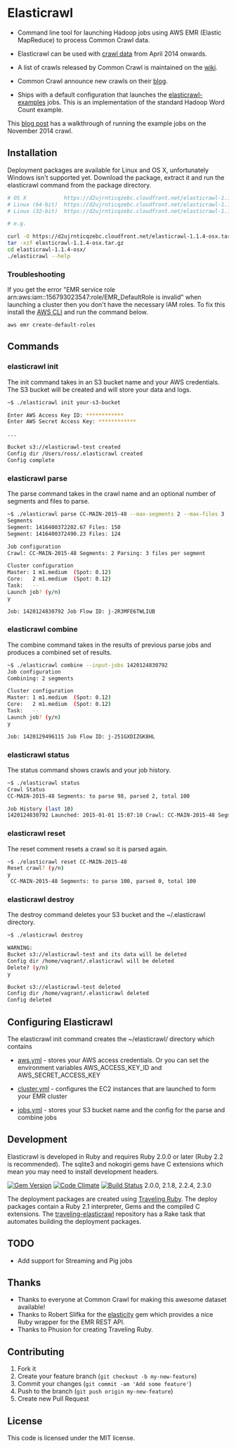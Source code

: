 # Elasticrawl

* Command line tool for launching Hadoop jobs using AWS EMR (Elastic MapReduce) to process Common Crawl data.
* Elasticrawl can be used with [crawl data](http://commoncrawl.org/the-data/get-started/) from April 2014 onwards.
* A list of crawls released by Common Crawl is maintained on the [wiki](https://github.com/rossf7/elasticrawl/wiki).
* Common Crawl announce new crawls on their [blog](http://blog.commoncrawl.org/).

* Ships with a default configuration that launches the
[elasticrawl-examples](https://github.com/rossf7/elasticrawl-examples) jobs.
This is an implementation of the standard Hadoop Word Count example.

This [blog post](https://rossfairbanks.com/2015/01/03/parsing-common-crawl-using-elasticrawl.html) has a walkthrough of running the example jobs on the November 2014 crawl.

## Installation

Deployment packages are available for Linux and OS X, unfortunately Windows isn't supported yet. Download the package, extract it and run the elasticrawl command from the package directory.

```bash
# OS X            https://d2ujrnticqzebc.cloudfront.net/elasticrawl-1.1.4-osx.tar.gz
# Linux (64-bit)  https://d2ujrnticqzebc.cloudfront.net/elasticrawl-1.1.4-linux-x86_64.tar.gz
# Linux (32-bit)  https://d2ujrnticqzebc.cloudfront.net/elasticrawl-1.1.4-linux-x86.tar.gz

# e.g.

curl -O https://d2ujrnticqzebc.cloudfront.net/elasticrawl-1.1.4-osx.tar.gz
tar -xzf elasticrawl-1.1.4-osx.tar.gz
cd elasticrawl-1.1.4-osx/
./elasticrawl --help
```

### Troubleshooting

If you get the error "EMR service role arn:aws:iam::156793023547:role/EMR_DefaultRole is invalid" when launching a cluster then you don't have the necessary IAM roles.
To fix this install the [AWS CLI](https://aws.amazon.com/cli/) and run the command below.

```
aws emr create-default-roles 
```

## Commands

### elasticrawl init

The init command takes in an S3 bucket name and your AWS credentials. The S3 bucket will be created
and will store your data and logs.

```bash
~$ ./elasticrawl init your-s3-bucket

Enter AWS Access Key ID: ************
Enter AWS Secret Access Key: ************

...

Bucket s3://elasticrawl-test created
Config dir /Users/ross/.elasticrawl created
Config complete
```

### elasticrawl parse

The parse command takes in the crawl name and an optional number of segments and files to parse.

```bash
~$ ./elasticrawl parse CC-MAIN-2015-48 --max-segments 2 --max-files 3
Segments
Segment: 1416400372202.67 Files: 150
Segment: 1416400372490.23 Files: 124

Job configuration
Crawl: CC-MAIN-2015-48 Segments: 2 Parsing: 3 files per segment

Cluster configuration
Master: 1 m1.medium  (Spot: 0.12)
Core:   2 m1.medium  (Spot: 0.12)
Task:   --
Launch job? (y/n)
y

Job: 1420124830792 Job Flow ID: j-2R3MFE6TWLIUB
```

### elasticrawl combine

The combine command takes in the results of previous parse jobs and produces a combined set of results.

```bash
~$ ./elasticrawl combine --input-jobs 1420124830792
Job configuration
Combining: 2 segments

Cluster configuration
Master: 1 m1.medium  (Spot: 0.12)
Core:   2 m1.medium  (Spot: 0.12)
Task:   --
Launch job? (y/n)
y

Job: 1420129496115 Job Flow ID: j-251GXDIZGK8HL
```

### elasticrawl status

The status command shows crawls and your job history.

```bash
~$ ./elasticrawl status
Crawl Status
CC-MAIN-2015-48 Segments: to parse 98, parsed 2, total 100

Job History (last 10)
1420124830792 Launched: 2015-01-01 15:07:10 Crawl: CC-MAIN-2015-48 Segments: 2 Parsing: 3 files per segment
```

### elasticrawl reset

The reset comment resets a crawl so it is parsed again.

```bash
~$ ./elasticrawl reset CC-MAIN-2015-48
Reset crawl? (y/n)
y
 CC-MAIN-2015-48 Segments: to parse 100, parsed 0, total 100
```

### elasticrawl destroy

The destroy command deletes your S3 bucket and the ~/.elasticrawl directory.

```bash
~$ ./elasticrawl destroy

WARNING:
Bucket s3://elasticrawl-test and its data will be deleted
Config dir /home/vagrant/.elasticrawl will be deleted
Delete? (y/n)
y

Bucket s3://elasticrawl-test deleted
Config dir /home/vagrant/.elasticrawl deleted
Config deleted
```

## Configuring Elasticrawl

The elasticrawl init command creates the ~/elasticrawl/ directory which
contains

* [aws.yml](https://github.com/rossf7/.elasticrawl/blob/master/templates/aws.yml) -
stores your AWS access credentials. Or you can set the environment
variables AWS_ACCESS_KEY_ID and AWS_SECRET_ACCESS_KEY

* [cluster.yml](https://github.com/rossf7/elasticrawl/blob/master/templates/cluster.yml) -
configures the EC2 instances that are launched to form your EMR cluster

* [jobs.yml](https://github.com/rossf7/elasticrawl/blob/master/templates/jobs.yml) -
stores your S3 bucket name and the config for the parse and combine jobs

## Development

Elasticrawl is developed in Ruby and requires Ruby 2.0.0 or later (Ruby 2.2 is recommended). The sqlite3 and nokogiri gems have C extensions which mean you may need to install development headers.

[![Gem Version](https://badge.fury.io/rb/elasticrawl.png)](http://badge.fury.io/rb/elasticrawl)
[![Code Climate](https://codeclimate.com/github/rossf7/elasticrawl.png)](https://codeclimate.com/github/rossf7/elasticrawl)
[![Build Status](https://travis-ci.org/rossf7/elasticrawl.png?branch=master)](https://travis-ci.org/rossf7/elasticrawl) 2.0.0, 2.1.8, 2.2.4, 2.3.0

The deployment packages are created using [Traveling Ruby](http://phusion.github.io/traveling-ruby/). The deploy packages contain a Ruby 2.1 interpreter, Gems and the compiled C extensions. The [traveling-elasticrawl](https://github.com/rossf7/traveling-elasticrawl) repository has a Rake task that automates building the deployment packages.

## TODO

* Add support for Streaming and Pig jobs

## Thanks

* Thanks to everyone at Common Crawl for making this awesome dataset available!
* Thanks to Robert Slifka for the [elasticity](https://github.com/rslifka/elasticity)
gem which provides a nice Ruby wrapper for the EMR REST API.
* Thanks to Phusion for creating Traveling Ruby.

## Contributing

1. Fork it
2. Create your feature branch (`git checkout -b my-new-feature`)
3. Commit your changes (`git commit -am 'Add some feature'`)
4. Push to the branch (`git push origin my-new-feature`)
5. Create new Pull Request

## License

This code is licensed under the MIT license.
